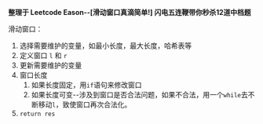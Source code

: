 **整理于 Leetcode Eason--[滑动窗口真滴简单!] 闪电五连鞭带你秒杀12道中档题**

滑动窗口：

1) 选择需要维护的变量，如最小长度，最大长度，哈希表等
2) 定义窗口 `l` 和 `r`
3) 更新需要维护的变量
4) 窗口长度
   1) 如果长度固定，用`if`语句来修改窗口 
   2) 如果长度可变--涉及到窗口是否合法问题，如果不合法，用一个`while`去不断移动`l`，致使窗口再次合法化。
5) `return res`
    